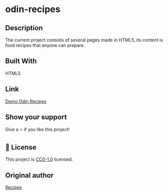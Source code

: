 # odin-recipes

## Description
The current project consists of several pages made in HTML5, its content is food recipes that anyone can prepare.

## Built With
HTML5

## Link
[Demo Odin Recipes](danielyepez13.github.io/odin-recipes/)

## Show your support
Give a ⭐️ if you like this project!

## 📝 License
This project is [CC0-1.0](LICENSE) licensed.

## Original author 
[Recipes](www.bbcgoodfood.com/recipes/)
